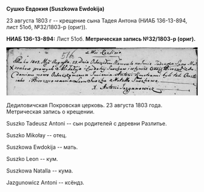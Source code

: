 **Сушко Евдокия (Suszkowa Ewdokija)**

23 августа 1803 г -- крещение сына Тадея Антона (НИАБ 136-13-894, лист
51об, №32/1803-р (ориг)).

**НИАБ 136-13-894:** Лист 51об. **Метрическая запись №32/1803-р
(ориг).**

![](./media/d1baab3f4909f28aba7e3106e11e2499cc29fd84.png)

Дедиловичская Покровская церковь. 23 августа 1803 года. Метрическая
запись о крещении.

Suszko Tadeusz Antoni -- сын родителей с деревни Разлитье.

Suszko Mikołay -- отец.

Suszkowa Ewdokija -- мать.

Suszko Leon -- кум.

Suszkowa Natalla -- кума.

Jazgunowicz Antoni -- ксёндз.
